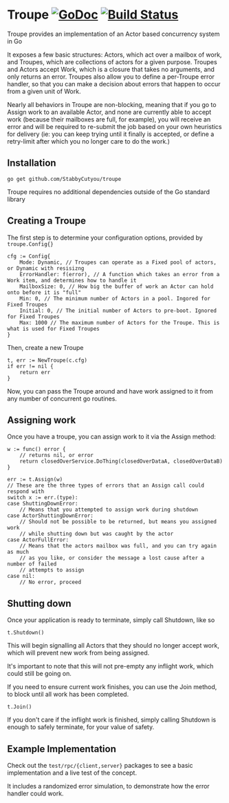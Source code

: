 # Troupe [![GoDoc](http://img.shields.io/badge/go-documentation-blue.svg?style=flat-square)](http://godoc.org/github.com/StabbyCutyou/troupe) [![Build Status](https://api.travis-ci.org/StabbyCutyou/troupe.svg)](https://travis-ci.org/StabbyCutyou/troupe)

Troupe provides an implementation of an Actor based concurrency system in Go

It exposes a few basic structures: Actors, which act over a mailbox of work, and Troupes, which are collections of actors for a given purpose. Troupes and Actors accept Work, which is a closure that takes no arguments, and only returns an error. Troupes also allow you to define a per-Troupe error handler, so that you can make a decision about errors that happen to occur from a given unit of Work.

Nearly all behaviors in Troupe are non-blocking, meaning that if you go to Assign work to an available Actor, and none are currently able to accept work (because their mailboxes are full, for example), you will receive an error and will be required to re-submit the job based on your own heuristics for delivery (ie: you can keep trying until it finally is accepted, or define a retry-limit after which you no longer care to do the work.)

## Installation

`go get github.com/StabbyCutyou/troupe`

Troupe requires no additional dependencies outside of the Go standard library

## Creating a Troupe

The first step is to determine your configuration options, provided by `troupe.Config{}`

```golang
cfg := Config{
    Mode: Dynamic, // Troupes can operate as a Fixed pool of actors, or Dynamic with resisizng
    ErrorHandler: f(error), // A function which takes an error from a Work item, and determines how to handle it
    MailboxSize: 0, // How big the buffer of work an Actor can hold onto before it is "full"
    Min: 0, // The minimum number of Actors in a pool. Ingored for Fixed Troupes
    Initial: 0, // The initial number of Actors to pre-boot. Ignored for Fixed Troupes
    Max: 1000 // The maximum number of Actors for the Troupe. This is what is used for Fixed Troupes
}
```

Then, create a new Troupe

```golang
t, err := NewTroupe(c.cfg)
if err != nil {
    return err
}
```

Now, you can pass the Troupe around and have work assigned to it from any number of concurrent go routines.

## Assigning work

Once you have a troupe, you can assign work to it via the Assign method:

```golang
w := func() error {
    // returns nil, or error
    return closedOverService.DoThing(closedOverDataA, closedOverDataB)
}

err := t.Assign(w)
// These are the three types of errors that an Assign call could respond with
switch x := err.(type):
case ShuttingDownError:
    // Means that you attempted to assign work during shutdown
case ActorShuttingDownError:
    // Should not be possible to be returned, but means you assigned work 
    // while shutting down but was caught by the actor
case ActorFullError:
    // Means that the actors mailbox was full, and you can try again as much
    // as you like, or consider the message a lost cause after a number of failed
    // attempts to assign
case nil:
    // No error, proceed
```

## Shutting down

Once your application is ready to terminate, simply call Shutdown, like so

```golang
t.Shutdown()
```

This will begin signalling all Actors that they should no longer accept work, which 
will prevent new work from being assigned.

It's important to note that this will not pre-empty any inflight work, which could still
be going on.

If you need to ensure current work finishes, you can use the Join method, to block
until all work has been completed.

```golang
t.Join()
```

If you don't care if the inflight work is finished, simply calling Shutdown is enough
to safely terminate, for your value of safety.

## Example Implementation

Check out the `test/rpc/{client,server}` packages to see a basic implementation and a live test of the concept.

It includes a randomized error simulation, to demonstrate how the error handler could work.
